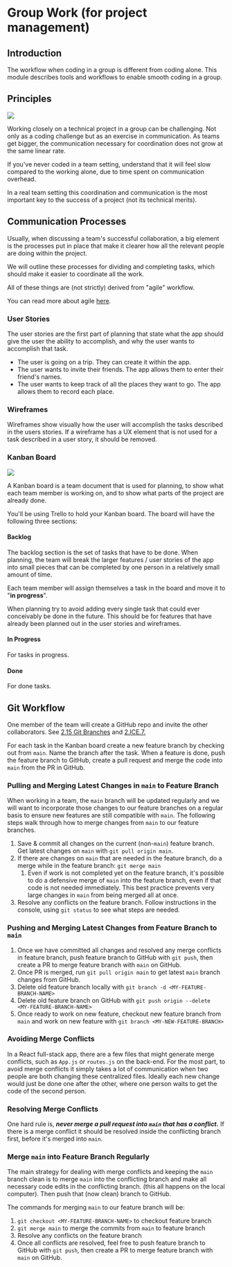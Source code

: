 # Group Work (for project management)

## Introduction

The workflow when coding in a group is different from coding alone. This module describes tools and workflows to enable smooth coding in a group.

## Principles

![](../../../Module3/day10/.gitbook/assets/team-comms.png)

Working closely on a technical project in a group can be challenging. Not only as a coding challenge but as an exercise in communication. As teams get bigger, the communication necessary for coordination does not grow at the same linear rate.

If you've never coded in a team setting, understand that it will feel slow compared to the working alone, due to time spent on communication overhead.

In a real team setting this coordination and communication is the most important key to the success of a project (not its technical merits).

## Communication Processes

Usually, when discussing a team's successful collaboration, a big element is the processes put in place that make it clearer how all the relevant people are doing within the project.

We will outline these processes for dividing and completing tasks, which should make it easier to coordinate all the work.

All of these things are (not strictly) derived from "agile" workflow.

You can read more about agile [here](https://en.wikipedia.org/wiki/Agile\_software\_development).

### User Stories

The user stories are the first part of planning that state what the app should give the user the ability to accomplish, and why the user wants to accomplish that task.

* The user is going on a trip. They can create it within the app.
* The user wants to invite their friends. The app allows them to enter their friend's names.
* The user wants to keep track of all the places they want to go. The app allows them to record each place.

### Wireframes

Wireframes show visually how the user will accomplish the tasks described in the users stories. If a wireframe has a UX element that is not used for a task described in a user story, it should be removed.

### Kanban Board

![](../../../Module3/day10/.gitbook/assets/kanb.png)

A Kanban board is a team document that is used for planning, to show what each team member is working on, and to show what parts of the project are already done.

You'll be using Trello to hold your Kanban board. The board will have the following three sections:

#### Backlog

The backlog section is the set of tasks that have to be done. When planning, the team will break the larger features / user stories of the app into small pieces that can be completed by one person in a relatively small amount of time.

Each team member will assign themselves a task in the board and move it to "**in progress**".

When planning try to avoid adding every single task that could ever conceivably be done in the future. This should be for features that have already been planned out in the user stories and wireframes.

#### In Progress

For tasks in progress.

#### Done

For done tasks.

## Git Workflow

One member of the team will create a GitHub repo and invite the other collaborators. See [2.15 Git Branches](../../../Module3/day10/0-language-and-tooling/0.5-advanced-git/0.5.2-git-branches.md) and [2.ICE.7.](../../../Module3/day10/0-language-and-tooling/0.ice-in-class-exercises/0.ice.1-git-branches.md)

For each task in the Kanban board create a new feature branch by checking out from `main`. Name the branch after the task. When a feature is done, push the feature branch to GitHub, create a pull request and merge the code into `main` from the PR in GitHub.

### Pulling and Merging Latest Changes in `main` to Feature Branch

When working in a team, the `main` branch will be updated regularly and we will want to incorporate those changes to our feature branches on a regular basis to ensure new features are still compatible with `main`. The following steps walk through how to merge changes from `main` to our feature branches.

1. Save & commit all changes on the current (non-`main`) feature branch. Get latest changes on `main` with `git pull origin main`.
2. If there are changes on `main` that are needed in the feature branch, do a merge while in the feature branch: `git merge main`
   1. Even if work is not completed yet on the feature branch, it's possible to do a defensive merge of `main` into the feature branch, even if that code is not needed immediately. This best practice prevents very large changes in `main` from being merged all at once.
3. Resolve any conflicts on the feature branch. Follow instructions in the console, using `git status` to see what steps are needed.

### Pushing and Merging Latest Changes from Feature Branch to `main`

1. Once we have committed all changes and resolved any merge conflicts in feature branch, push feature branch to GitHub with `git push`, then create a PR to merge feature branch with `main` on GitHub.
2. Once PR is merged, run `git pull origin main` to get latest `main` branch changes from GitHub.
3. Delete old feature branch locally with `git branch -d <MY-FEATURE-BRANCH-NAME>`
4. Delete old feature branch on GitHub with `git push origin --delete <MY-FEATURE-BRANCH-NAME>`
5. Once ready to work on new feature, checkout new feature branch from `main` and work on new feature with `git branch <MY-NEW-FEATURE-BRANCH>`

### Avoiding Merge Conflicts

In a React full-stack app, there are a few files that might generate merge conflicts, such as `App.js` or `routes.js` on the back-end. For the most part, to avoid merge conflicts it simply takes a lot of communication when two people are both changing these centralized files. Ideally each new change would just be done one after the other, where one person waits to get the code of the second person.

### Resolving Merge Conflicts

One hard rule is, _**never merge a pull request into `main` that has a conflict.**_ If there is a merge conflict it should be resolved inside the conflicting branch first, before it's merged into `main`.

### Merge `main` into Feature Branch Regularly

The main strategy for dealing with merge conflicts and keeping the `main` branch clean is to merge `main` into the conflicting branch and make all necessary code edits in the conflicting branch. (this all happens on the local computer). Then push that (now clean) branch to GitHub.

The commands for merging `main` to our feature branch will be:

1. `git checkout <MY-FEATURE-BRANCH-NAME>` to checkout feature branch
2. `git merge main` to merge the commits from `main` to feature branch
3. Resolve any conflicts on the feature branch
4. Once all conflicts are resolved, feel free to push feature branch to GitHub with `git push`, then create a PR to merge feature branch with `main` on GitHub.
